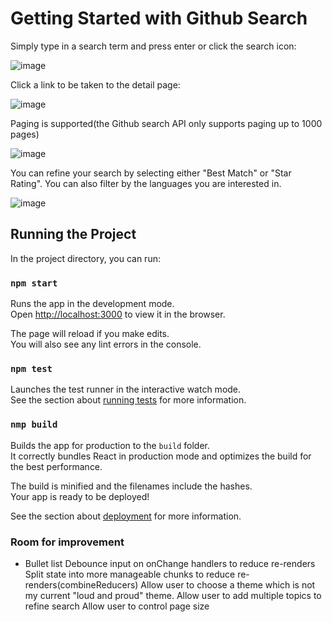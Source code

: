 # Getting Started with Github Search

Simply type in a search term and press enter or click the search icon:

![image](https://user-images.githubusercontent.com/6589669/127691626-0229bf22-0049-4ff3-af50-96b063940e0f.png)

Click a link to be taken to the detail page:

![image](https://user-images.githubusercontent.com/6589669/127691894-22ea9ec5-de43-40da-a362-11e023997fb8.png)

Paging is supported(the Github search API only supports paging up to 1000 pages)

![image](https://user-images.githubusercontent.com/6589669/127692318-0d919afc-67c2-414d-9eb2-43964845ae4b.png)

You can refine your search by selecting either "Best Match" or "Star Rating". You can also filter by the languages you are interested in.

![image](https://user-images.githubusercontent.com/6589669/127692636-1f452558-acae-4f75-be6b-214b72b9ca49.png)

## Running the Project

In the project directory, you can run:

### `npm start`

Runs the app in the development mode.\
Open [http://localhost:3000](http://localhost:3000) to view it in the browser.

The page will reload if you make edits.\
You will also see any lint errors in the console.

### `npm test`

Launches the test runner in the interactive watch mode.\
See the section about [running tests](https://facebook.github.io/create-react-app/docs/running-tests) for more information.

### `nmp build`

Builds the app for production to the `build` folder.\
It correctly bundles React in production mode and optimizes the build for the best performance.

The build is minified and the filenames include the hashes.\
Your app is ready to be deployed!

See the section about [deployment](https://facebook.github.io/create-react-app/docs/deployment) for more information.

### Room for improvement
* Bullet list
Debounce input on onChange handlers to reduce re-renders 
Split state into more manageable chunks to reduce re-renders(combineReducers)
Allow user to choose a theme which is not my current "loud and proud" theme.
Allow user to add multiple topics to refine search
Allow user to control page size


